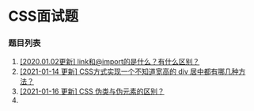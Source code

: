 # CSS面试题

### 题目列表

1. [[2020.01.02更新] link和@import的是什么？有什么区别？](https://github.com/Jeddy-2020/front-end-every-code-interview/issues/2)
2. [[2021-01-14 更新] CSS方式实现一个不知道宽高的 div 居中都有哪几种方法？](https://github.com/Jeddy-2020/front-end-every-code-interview/issues/11)
3. [[2021-01-16 更新] CSS 伪类与伪元素的区别？](https://github.com/Jeddy-2020/front-end-every-code-interview/issues/13)
4. 

